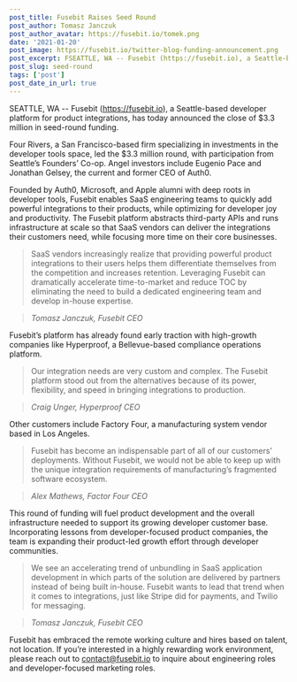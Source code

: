 ```yaml
---
post_title: Fusebit Raises Seed Round
post_author: Tomasz Janczuk
post_author_avatar: https://fusebit.io/tomek.png
date: '2021-01-20'
post_image: https://fusebit.io/twitter-blog-funding-announcement.png
post_excerpt: FSEATTLE, WA -- Fusebit (https://fusebit.io), a Seattle-based developer platform for product integrations, has today announced the close of $3.3 million in seed-round funding...
post_slug: seed-round
tags: ['post']
post_date_in_url: true
---
```


SEATTLE, WA -- Fusebit (https://fusebit.io), a Seattle-based developer platform for product integrations, has today announced the close of $3.3 million in seed-round funding.

Four Rivers, a San Francisco-based firm specializing in investments in the developer tools space, led the $3.3 million round, with participation from Seattle’s Founders’ Co-op. Angel investors include Eugenio Pace and Jonathan Gelsey, the current and former CEO of Auth0.

Founded by Auth0, Microsoft, and Apple alumni with deep roots in developer tools, Fusebit enables SaaS engineering teams to quickly add powerful integrations to their products, while optimizing for developer joy and productivity. The Fusebit platform abstracts third-party APIs and runs infrastructure at scale so that SaaS vendors can deliver the integrations their customers need, while focusing more time on their core businesses.

> SaaS vendors increasingly realize that providing powerful product integrations to their users helps them differentiate themselves from the competition and increases retention. Leveraging Fusebit can dramatically accelerate time-to-market and reduce TOC by eliminating the need to build a dedicated engineering team and develop in-house expertise. 

> *Tomasz Janczuk, Fusebit CEO*

Fusebit’s platform has already found early traction with high-growth companies like Hyperproof, a Bellevue-based compliance operations platform.

> Our integration needs are very custom and complex. The Fusebit platform stood out from the alternatives because of its power, flexibility, and speed in bringing integrations to production.

> *Craig Unger, Hyperproof CEO*

Other customers include Factory Four, a manufacturing system vendor based in Los Angeles.

> Fusebit has become an indispensable part of all of our customers’ deployments. Without Fusebit, we would not be able to keep up with the unique integration requirements of manufacturing’s fragmented software ecosystem.

> *Alex Mathews, Factor Four CEO*

This round of funding will fuel product development and the overall infrastructure needed to support its growing developer customer base. Incorporating lessons from developer-focused product companies, the team is expanding their product-led growth effort through developer communities.

> We see an accelerating trend of unbundling in SaaS application development in which parts of the solution are delivered by partners instead of being built in-house. Fusebit wants to lead that trend when it comes to integrations, just like Stripe did for payments, and Twilio for messaging.

> *Tomasz Janczuk, Fusebit CEO*

Fusebit has embraced the remote working culture and hires based on talent, not location. If you’re interested in a highly rewarding work environment, please reach out to [contact@fusebit.io](mailto:contact@fusebit.io) to inquire about engineering roles and developer-focused marketing roles.
